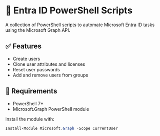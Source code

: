 # 🔐 Entra ID PowerShell Scripts

A collection of PowerShell scripts to automate Microsoft Entra ID tasks using the Microsoft Graph API.

## ✅ Features

- Create users
- Clone user attributes and licenses
- Reset user passwords
- Add and remove users from groups

## 🔧 Requirements

- PowerShell 7+
- Microsoft.Graph PowerShell module

Install the module with:

```powershell
Install-Module Microsoft.Graph -Scope CurrentUser
